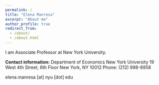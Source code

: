 ```yaml
---
permalink: /
title: "Elena Manresa"
excerpt: "About me"
author_profile: true
redirect_from: 
  - /about/
  - /about.html
---
```


I am Associate Professor at New York University.


**Contact information:**
Department of Economics
New York University
19 West 4th Street, 6th Floor
New York, NY 10012
Phone: (212) 998-8958

elena.manresa [at] nyu [dot] edu

